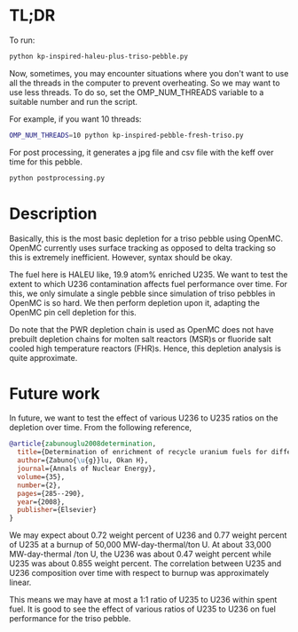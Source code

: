 # TL;DR
To run:

```bash
python kp-inspired-haleu-plus-triso-pebble.py
```

Now, sometimes, you may encounter situations where you don't want to use 
all the threads in the computer to prevent overheating. So we may want 
to use less threads. To do so, set the OMP\_NUM\_THREADS variable to 
a suitable number and run the script.

For example, if you want 10 threads:

```bash
OMP_NUM_THREADS=10 python kp-inspired-pebble-fresh-triso.py
```

For post processing, it generates a jpg file and csv file with the keff 
over time for this pebble.

```bash
python postprocessing.py
```

# Description

Basically, this is the most basic depletion for a triso pebble using OpenMC.
OpenMC currently uses surface tracking as opposed to delta tracking so this 
is extremely inefficient. However, syntax should be okay.

The fuel here is HALEU like, 19.9 atom% enriched U235. We want to test the 
extent to which U236 contamination affects fuel performance over time. 
For this, we only simulate a single pebble since simulation of triso 
pebbles in OpenMC is so hard. We then perform depletion upon it, adapting the 
OpenMC pin cell depletion for this. 

Do note that the PWR depletion chain is used as OpenMC does not have 
prebuilt depletion chains for molten salt reactors (MSR)s or 
fluoride salt cooled high temperature reactors (FHR)s. Hence, this depletion 
analysis is quite approximate.

# Future work 

In future, we want to test the effect of various U236 to U235 ratios on 
the depletion over time. From the following reference,

```bibtex
@article{zabunouglu2008determination,
  title={Determination of enrichment of recycle uranium fuels for different burnup values},
  author={Zabuno{\u{g}}lu, Okan H},
  journal={Annals of Nuclear Energy},
  volume={35},
  number={2},
  pages={285--290},
  year={2008},
  publisher={Elsevier}
}
```
We may expect about 0.72 weight percent of U236 and 0.77 weight percent of 
U235 at a burnup of 50,000 MW-day-thermal/ton U. At about 33,000 MW-day-thermal 
/ton U, the U236 was about 0.47 weight percent while U235 was about 
0.855 weight percent. The correlation between U235 and U236 composition 
over time with respect to burnup was approximately linear. 

This means we may have at most a 1:1 ratio of U235 to U236 within spent 
fuel. It is good to see the effect of various ratios of U235 to U236 
on fuel performance for the triso pebble.
